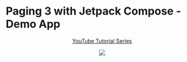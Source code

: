 # Paging 3 with Jetpack Compose - Demo App

<p align="center">
  <a href="https://www.youtube.com/playlist?list=PLSrm9z4zp4mGxiCHqcJybVL7GoSJ6lTTY" align="center">YouTube Tutorial Series</a>
</p>
<p align="center">
  <img src="https://i.postimg.cc/jqwbvNPN/Selectable-5.jpg" href="https://www.youtube.com/playlist?list=PLSrm9z4zp4mGxiCHqcJybVL7GoSJ6lTTY">
</p>

